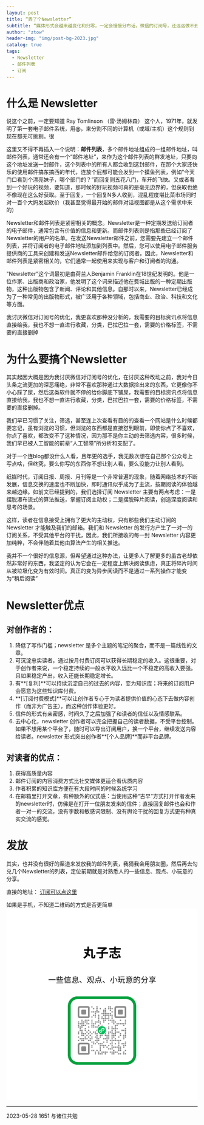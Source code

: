 ```yaml
---
layout: post
title: “弄了个Newsletter”
subtitle: “媒体形式会越来越变化和归零，一定会慢慢分布话，微信的订阅号，还远远做不到。”
author: "ztow"
header-img: "img/post-bg-2023.jpg"
catalog: true
tags:
  - Newsletter
  - 邮件列表
  - 订阅
---
```


# 什么是 Newsletter
说这个之前，一定要知道 Ray Tomlinson （雷·汤姆林森） 这个人，1971年，就发明了第一套电子邮件系统，用@，来分割不同的计算机（或域/主机）这个规则到现在都无可挑剔。很

这里又不得不再插入一个说明：**邮件列表**，多个邮件地址组成的一组邮件地址，叫邮件列表，通常还会有一个“邮件地址”，来作为这个邮件列表的群发地址，只要向这个地址发送一封邮件，这个列表中的所有人都会收到这封邮件，在那个大家还快乐的使用邮件搞东搞西的年代，连放个屁都可能会发到一个摸鱼列表，例如“今天门口看到个漂亮妹子，哪个部门的？”而回复则五花八门，车开的飞快。又或者看到一个好玩的视频，要知道，那时候的好玩视频可真的是毫无边界的，但获取也绝不像现在这么好获取。至于回复，一个回复N多人收到，混乱程度堪比菜市场同时对一百个大妈发起砍价（我甚至觉得最开始的邮件对话视图都是从这个需求中来的）

Newsletter和邮件列表是紧密相关的概念。Newsletter是一种定期发送给订阅者的电子邮件，通常包含有价值的信息和更新。而邮件列表则是指那些已经订阅了Newsletter的用户的名单。在发送Newsletter邮件之前，您需要先建立一个邮件列表，并将订阅者的电子邮件地址添加到列表中。然后，您可以使用电子邮件服务提供商的工具来创建和发送Newsletter邮件给您的订阅者。因此，Newsletter和邮件列表是紧密相关的，它们通常一起使用来实现与客户和订阅者的沟通。

"Newsletter"这个词最初是由荷兰人Benjamin Franklin在18世纪发明的。他是一位作家、出版商和政治家，他发明了这个词来描述他在费城出版的一种定期出版物，这种出版物包含了新闻、评论和其他信息。自那时以来，Newsletter已经成为了一种常见的出版物形式，被广泛用于各种领域，包括商业、政治、科技和文化等方面。


我讨厌微信对订阅号的优化，我更喜欢那种没分析的，我需要的目标资讯点将信息直接给我，我也不想一直进行收藏，分类，巴拉巴拉一套，需要的价格标签，不需要的直接删掉


# 为什么要搞个Newsletter

其实起因大概是因为我讨厌微信对订阅号的优化，在讨厌这种改动之前，我对今日头条之流更加的深恶痛绝，非常不喜欢那种通过大数据捡出来的东西，它更像你不小心踩了屎，然后这类软件就不停的给你脚底下铺屎，我需要的目标资讯点将信息直接给我，我也不想一直进行收藏，分类，巴拉巴拉一套，需要的价格标签，不需要的直接删掉。

我们早已习惯了关注，筛选，甚至连上次查看有目的的查看一个网站是什么时候都要忘记，虽有浏览的习惯，但浏览的东西都是直接怼到眼前，即使你点了不喜欢，你点了喜欢，都改变不了这种情况，因为那不是你主动的去筛选内容，很多时候，我们早已被人工智能的前辈“人工智障”所分析和支配了。

对于一个连blog都没什么人看，且年更的选手，我无数次想在自己那个公众号上写点啥，但终究，要么你写的东西你不想让别人看，要么没能力让别人看到。

纸媒时代，订阅日报、周报、月刊等是一个非常普遍的现象，随着网络技术的不断发展，信息交换的速度也不断加快，即时通讯似乎成为了主流，按期阅读的体验越来越边缘。如前文已经提到的，我们选择订阅 Newsletter 主要有两点考虑：一是摆脱瀑布流式的算法推送，掌握订阅主动权；二是摆脱碎片阅读，创造深度阅读和思考的场景。

这样，读者在信息接受上拥有了更大的主动权，只有那些我们主动订阅的 Newsletter 才能触及我们的邮箱。我们和 Newsletter 的发行方产生了一对一的订阅关系，不受其他平台的干扰，因此，我们所接收的每一封 Newsletter 内容更加纯粹，不会伴随着其他由算法产生的相关推送。

我并不一个很好的信息源，但希望通过这种办法，让更多人了解更多的虽古老却依然非常好的东西，我坚定的认为它会在一定程度上解决阅读焦虑，真正将碎片时间从被垃圾化变为有效时间。真正的变为异步阅读而不是通过一系列操作才能变为“稍后阅读”

# Newsletter优点
## 对创作者的：
1.  降低了写作门槛；newsletter 是多个主题的笔记的聚合，而不是一篇线性的文章。
2.  可沉淀忠实读者，通过按月付费订阅可以获得长期稳定的收入。这很重要，对于创作者来说，一个稳定持续的一般水平收入远比一个不稳定的高收入要强。且如果稳定产出，收入还能长期稳定增长。
3.  有**[复利]**可以持续沉淀自己的过去的内容，变为知识库；将来的订阅用户会愿意为这些知识库付费。
4.  **[订阅付费模式]**可以让创作者专心于为读者提供价值的心态下去做内容创作（而非为广告主），而这种创作体验更好。
5.  信件的形式有亲密感，时间久了之后加强了和读者的信任以及情感联系。
6.  去中心化，newsletter 创作者可以完全把握自己的读者数据，不受平台控制。如果不想用某个平台了，随时可以导出订阅用户，换一个平台，继续发送内容给读者。newsletter 形式突出创作者**[个人品牌]**而非平台品牌。

##  对读者的优点：

1.  获得高质量内容
2.  邮件订阅的内容消费方式比社交媒体更适合看优质内容
3.  作者积累的知识库方便在有大段时间的时候系统学习
4.  在邮箱里打开文章，有种额外的仪式感：当使用这种“古早”方式打开作者发来的newsletter时，仿佛是在打开一位朋友发来的信件；直接回复邮件也会和作者一对一的交流，没有字数和敏感词限制、没有舆论干扰的回复方式更有种真实交流的感觉。

# 发放

其实，也并没有很好的渠道来发放我的邮件列表，我猜我会用朋友圈，然后再去勾兑几个Newsletter的列表，定位前期就是对熟悉人的一些信息、观点、小玩意的分享。

直接的地址：
[订阅可以点这里](https://ztow.substack.com/)

如果是手机，不知道二维码的方式是否更简单
![手机直接扫码][image-1]


----------
2023-05-28 1651
与诸位共勉

[image-1]: /img/post-img-Newsletter-1.png
